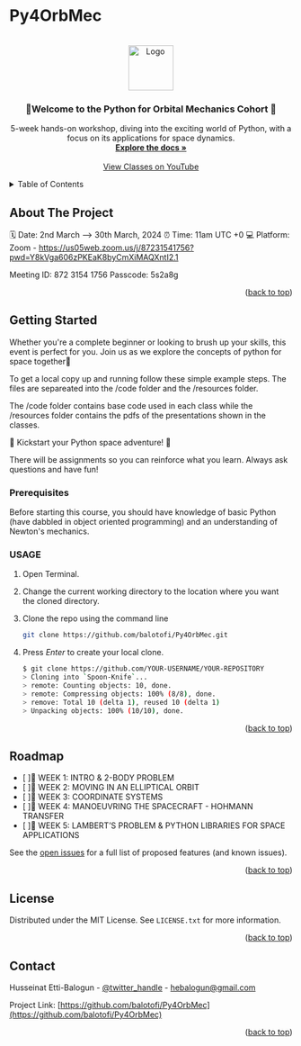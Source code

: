 # Py4OrbMec

<!-- PROJECT LOGO -->
<br />
<div align="center">
  <a href="https://github.com/balotofi/Py4OrbMec">
    <img src="[Py4OrbMecLogo](https://github.com/balotofi/Py4OrbMec/assets/100206676/984acf19-c0be-4310-b84e-eeddefbf8e67)" alt="Logo" width="80" height="80">
  </a>

<h3 align="center">🌟Welcome to the Python for Orbital Mechanics Cohort 👾</h3>

  <p align="center">
    5-week hands-on workshop, diving into the exciting world of Python, with a focus on its applications for space dynamics.
    <br />
    <a href="https://github.com/balotofi/Py4OrbMec"><strong>Explore the docs »</strong></a>
    <br />
    <br />
    <a href="https://github.com/balotofi/Py4OrbMec">View Classes on YouTube</a>
  </p>
</div>



<!-- TABLE OF CONTENTS -->
<details>
  <summary>Table of Contents</summary>
  <ol>
    <li>
      <a href="#about-the-project">About The Project</a>
    </li>
    <li>
      <a href="#getting-started">Getting Started</a>
      <ul>
        <li><a href="#prerequisites">Prerequisites</a></li>
      </ul>
    </li>
    <li><a href="#usage">Usage</a></li>
    <li><a href="#roadmap">Roadmap</a></li>
    <li><a href="#license">License</a></li>
    <li><a href="#contact">Contact</a></li>
  </ol>
</details>



<!-- ABOUT THE PROJECT -->
## About The Project

🗓 Date: 2nd March --> 30th March, 2024
⏰ Time: 11am UTC +0
💻 Platform: Zoom - https://us05web.zoom.us/j/87231541756?pwd=Y8kVga606zPKEaK8byCmXiMAQXntI2.1

Meeting ID: 872 3154 1756
Passcode: 5s2a8g

<p align="right">(<a href="#readme-top">back to top</a>)</p>


<!-- GETTING STARTED -->
## Getting Started

Whether you're a complete beginner or looking to brush up your skills, this event is perfect for you. Join us as we explore the concepts of python for space together🤩

To get a local copy up and running follow these simple example steps. The files are separeated into the /code folder and the /resources folder.

The /code folder contains base code used in each class while the /resources folder contains the pdfs of the presentations shown in the classes.

🚀 Kickstart your Python space adventure! 🚀

There will be assignments so you can reinforce what you learn.
Always ask questions and have fun!

### Prerequisites

Before starting this course, you should have knowledge of basic Python (have dabbled in object oriented programming) and an understanding of Newton's mechanics.


<!-- USAGE -->
### USAGE

1. Open Terminal.

2. Change the current working directory to the location where you want the cloned directory.

3. Clone the repo using the command line
   ```sh
   git clone https://github.com/balotofi/Py4OrbMec.git
   ```
4. Press *Enter* to create your local clone.
   ```sh
   $ git clone https://github.com/YOUR-USERNAME/YOUR-REPOSITORY
   > Cloning into `Spoon-Knife`...
   > remote: Counting objects: 10, done.
   > remote: Compressing objects: 100% (8/8), done.
   > remove: Total 10 (delta 1), reused 10 (delta 1)
   > Unpacking objects: 100% (10/10), done.
   ```

<p align="right">(<a href="#readme-top">back to top</a>)</p>



<!-- ROADMAP -->
## Roadmap

- [ ]📍 WEEK 1: INTRO & 2-BODY PROBLEM
- [ ]📍 WEEK 2: MOVING IN AN ELLIPTICAL ORBIT
- [ ]📍 WEEK 3: COORDINATE SYSTEMS
- [ ]📍 WEEK 4: MANOEUVRING THE SPACECRAFT - HOHMANN TRANSFER
- [ ]📍 WEEK 5: LAMBERT’S PROBLEM & PYTHON LIBRARIES FOR SPACE APPLICATIONS 


See the [open issues](https://github.com/balotofi/Py4OrbMec/issues) for a full list of proposed features (and known issues).

<p align="right">(<a href="#readme-top">back to top</a>)</p>


<!-- LICENSE -->
## License

Distributed under the MIT License. See `LICENSE.txt` for more information.

<p align="right">(<a href="#readme-top">back to top</a>)</p>



<!-- CONTACT -->
## Contact

Husseinat Etti-Balogun - [@twitter_handle](https://twitter.com/balotofi) - hebalogun@gmail.com

Project Link: [https://github.com/balotofi/Py4OrbMec](https://github.com/balotofi/Py4OrbMec)

<p align="right">(<a href="#readme-top">back to top</a>)</p>



<!-- MARKDOWN LINKS & IMAGES -->
<!-- https://www.markdownguide.org/basic-syntax/#reference-style-links -->
[license-shield]: https://img.shields.io/github/license/balotofi/Py4OrbMec.svg?style=for-the-badge
[license-url]: https://github.com/balotofi/Py4OrbMec/blob/master/LICENSE.txt
[linkedin-shield]: https://img.shields.io/badge/-LinkedIn-black.svg?style=for-the-badge&logo=linkedin&colorB=555
[linkedin-url]: https://linkedin.com/in/balotofi
[product-screenshot]: images/screenshot.png

